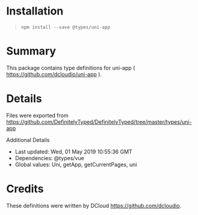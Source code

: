 # Installation
> `npm install --save @types/uni-app`

# Summary
This package contains type definitions for uni-app ( https://github.com/dcloudio/uni-app ).

# Details
Files were exported from https://github.com/DefinitelyTyped/DefinitelyTyped/tree/master/types/uni-app

Additional Details
 * Last updated: Wed, 01 May 2019 10:55:36 GMT
 * Dependencies: @types/vue
 * Global values: Uni, getApp, getCurrentPages, uni

# Credits
These definitions were written by DCloud <https://github.com/dcloudio>.
